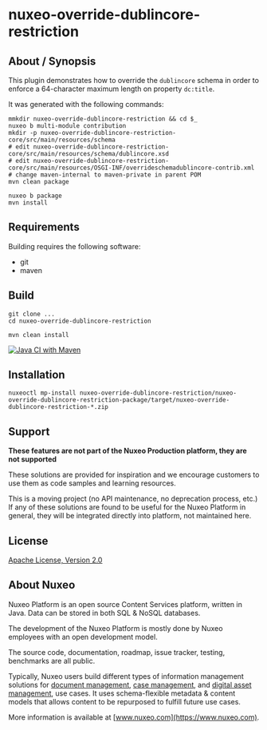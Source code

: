 # nuxeo-override-dublincore-restriction

## About / Synopsis

This plugin demonstrates how to override the `dublincore` schema in order to enforce a 64-character maximum length on property `dc:title`.

It was generated with the following commands:
```
mmkdir nuxeo-override-dublincore-restriction && cd $_
nuxeo b multi-module contribution
mkdir -p nuxeo-override-dublincore-restriction-core/src/main/resources/schema
# edit nuxeo-override-dublincore-restriction-core/src/main/resources/schema/dublincore.xsd
# edit nuxeo-override-dublincore-restriction-core/src/main/resources/OSGI-INF/overrideschemadublincore-contrib.xml
# change maven-internal to maven-private in parent POM
mvn clean package

nuxeo b package
mvn install
```

## Requirements

Building requires the following software:

* git
* maven

## Build

```
git clone ...
cd nuxeo-override-dublincore-restriction

mvn clean install
```

[![Java CI with Maven](https://github.com/vdutat/nuxeo-override-dublincore-restriction/actions/workflows/maven.yml/badge.svg)](https://github.com/vdutat/nuxeo-override-dublincore-restriction/actions/workflows/maven.yml)

## Installation

```
nuxeoctl mp-install nuxeo-override-dublincore-restriction/nuxeo-override-dublincore-restriction-package/target/nuxeo-override-dublincore-restriction-*.zip
```

## Support

**These features are not part of the Nuxeo Production platform, they are not supported**

These solutions are provided for inspiration and we encourage customers to use them as code samples and learning resources.

This is a moving project (no API maintenance, no deprecation process, etc.) If any of these solutions are found to be useful for the Nuxeo Platform in general, they will be integrated directly into platform, not maintained here.


## License

[Apache License, Version 2.0](http://www.apache.org/licenses/LICENSE-2.0.html)

## About Nuxeo

Nuxeo Platform is an open source Content Services platform, written in Java. Data can be stored in both SQL & NoSQL databases.

The development of the Nuxeo Platform is mostly done by Nuxeo employees with an open development model.

The source code, documentation, roadmap, issue tracker, testing, benchmarks are all public.

Typically, Nuxeo users build different types of information management solutions for [document management](https://www.nuxeo.com/solutions/document-management/), [case management](https://www.nuxeo.com/solutions/case-management/), and [digital asset management](https://www.nuxeo.com/solutions/dam-digital-asset-management/), use cases. It uses schema-flexible metadata & content models that allows content to be repurposed to fulfill future use cases.

More information is available at [www.nuxeo.com](https://www.nuxeo.com).

